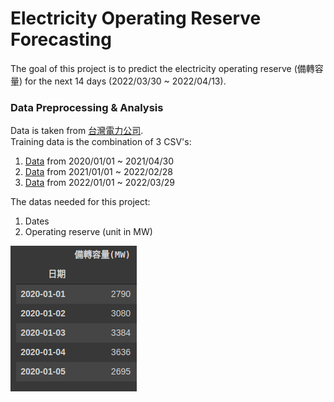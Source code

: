 # Electricity Operating Reserve Forecasting

The goal of this project is to predict the electricity operating reserve (備轉容量) for the next 14 days (2022/03/30 ~ 2022/04/13).

### Data Preprocessing & Analysis

Data is taken from [台灣電力公司](https://data.gov.tw/).  
Training data is the combination of 3 CSV's:  
1. [Data](https://data.gov.tw/dataset/19995) from 2020/01/01 ~ 2021/04/30
2. [Data](https://data.gov.tw/dataset/19995) from 2021/01/01 ~ 2022/02/28
3. [Data](https://data.gov.tw/dataset/25850) from 2022/01/01 ~ 2022/03/29

The datas needed for this project:
1. Dates
2. Operating reserve (unit in MW)  

![Table Sample](/img/table.png)